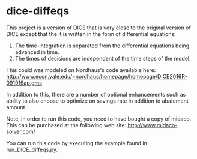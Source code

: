 # dice-diffeqs

This project is a version of DICE that is very close to the original version of DICE except that the it is written in the form of differential equations:
1. The time-integration is separated from the differential equations being advanced in time.
2. The times of decisions are independent of the time steps of the model.

This could was modeled on Nordhaus's code available here: http://www.econ.yale.edu/~nordhaus/homepage/homepage/DICE2016R-091916ap.gms

In addition to this, there are a number of optional enhancements such as ability to also choose to optimize on savings rate in addition to abatement amount.

Note, in order to run this code, you need to have bought a copy of midaco. This can be purchased at the following web site: http://www.midaco-solver.com/

You can run this code by executing the example found in run_DICE_diffeqs.py.
